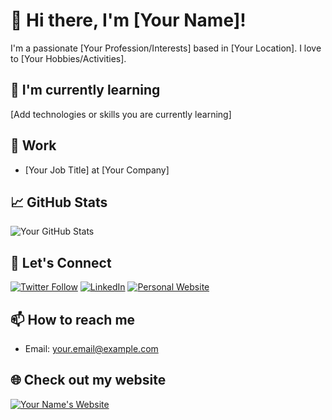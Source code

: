 # 👋 Hi there, I'm [Your Name]!

I'm a passionate [Your Profession/Interests] based in [Your Location]. I love to [Your Hobbies/Activities].

## 🌱 I'm currently learning

[Add technologies or skills you are currently learning]

## 💼 Work

- [Your Job Title] at [Your Company]

## 📈 GitHub Stats

![Your GitHub Stats](https://github-readme-stats.vercel.app/api?username=your-username&show_icons=true&theme=radical)

## 🚀 Let's Connect

[![Twitter Follow](https://img.shields.io/twitter/follow/your-twitter?style=social)](https://twitter.com/your-twitter)
[![LinkedIn](https://img.shields.io/badge/LinkedIn-Connect-blue)](https://www.linkedin.com/in/your-linkedin/)
[![Personal Website](https://img.shields.io/badge/Portfolio-Visit-brightgreen)](https://your-portfolio-website.com)

## 📫 How to reach me

- Email: your.email@example.com

## 🌐 Check out my website

[![Your Name's Website](https://img.shields.io/badge/yourname.dev-Visit-brightgreen)](https://yourname.dev)

